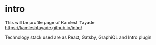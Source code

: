 # intro

This will be profile page of Kamlesh Tayade
https://kamleshtayade.github.io/intro/


Technology stack used are as React, Gatsby, GraphiQL and Intro plugin

